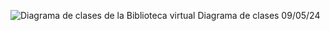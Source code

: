 ![Diagrama de clases de la Biblioteca virtual](https://github.com/01010101010101011010010101101/BibliotecaVirtual/assets/166523536/c12ec3e6-2c7b-46f6-9667-38a9d78d6812)
Diagrama de clases 09/05/24
